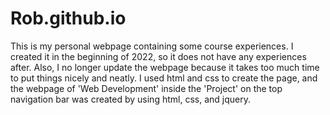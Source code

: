 # Rob.github.io
This is my personal webpage containing some course experiences. I created it in the beginning of 2022, so it does not have any experiences after. Also, I no longer update the webpage because it takes too much time to put things nicely and neatly. I used html and css to create the page, and the webpage of 'Web Development' inside the 'Project' on the top navigation bar was created by using html, css, and jquery.
